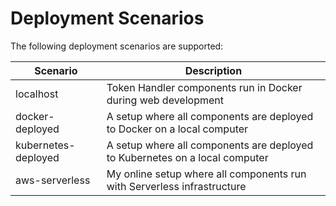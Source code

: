 # Deployment Scenarios

The following deployment scenarios are supported:

| Scenario | Description |
| -------- | ----------- |
| localhost | Token Handler components run in Docker during web development |
| docker-deployed | A setup where all components are deployed to Docker on a local computer |
| kubernetes-deployed | A setup where all components are deployed to Kubernetes on a local computer |
| aws-serverless | My online setup where all components run with Serverless infrastructure |
